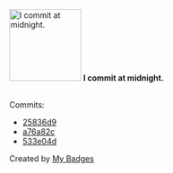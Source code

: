 <img src="https://github.com/my-badges/my-badges/blob/master/src/all-badges/time-of-commit/midnight-commits.png?raw=true" alt="I commit at midnight." title="I commit at midnight." width="128">
<strong>I commit at midnight.</strong>
<br><br>

Commits:

- <a href="https://github.com/JarredAllen/pokemon-kernel-device/commit/25836d92998635c6ed27d0a3c675602f164edb11">25836d9</a>
- <a href="https://github.com/JarredAllen/pokemon-kernel-device/commit/a76a82ce1978b8929bc92b6520469ebaf9f32211">a76a82c</a>
- <a href="https://github.com/JarredAllen/AutomatedGradesChecker/commit/533e04d8060e7405789f891698650fc97ebd6f51">533e04d</a>


Created by <a href="https://github.com/my-badges/my-badges">My Badges</a>